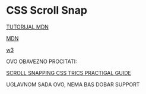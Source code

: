 # CSS Scroll Snap

[TUTORIJAL MDN](https://developer.mozilla.org/en-US/docs/Web/CSS/CSS_Scroll_Snap/Basic_concepts)

[MDN](https://developer.mozilla.org/en-US/docs/Web/CSS/CSS_Scroll_Snap)

[w3](https://www.w3.org/TR/css-scroll-snap-1/)

OVO OBAVEZNO PROCITATI:

[SCROLL SNAPPING CSS TRICS PRACTIGAL GUIDE](https://css-tricks.com/practical-css-scroll-snapping/)


UGLAVNOM SADA OVO, NEMA BAS DOBAR SUPPORT